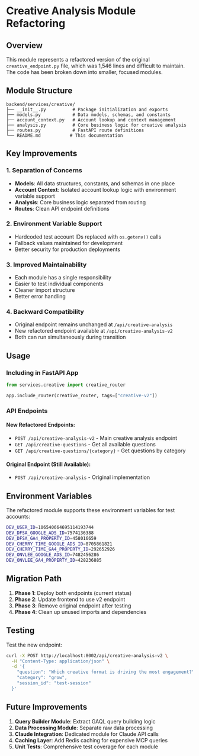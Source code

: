# Creative Analysis Module Refactoring

## Overview

This module represents a refactored version of the original `creative_endpoint.py` file, which was 1,546 lines and difficult to maintain. The code has been broken down into smaller, focused modules.

## Module Structure

```
backend/services/creative/
├── __init__.py          # Package initialization and exports
├── models.py            # Data models, schemas, and constants
├── account_context.py   # Account lookup and context management
├── analysis.py          # Core business logic for creative analysis
├── routes.py            # FastAPI route definitions
└── README.md           # This documentation
```

## Key Improvements

### 1. **Separation of Concerns**
- **Models**: All data structures, constants, and schemas in one place
- **Account Context**: Isolated account lookup logic with environment variable support
- **Analysis**: Core business logic separated from routing
- **Routes**: Clean API endpoint definitions

### 2. **Environment Variable Support**
- Hardcoded test account IDs replaced with `os.getenv()` calls
- Fallback values maintained for development
- Better security for production deployments

### 3. **Improved Maintainability**
- Each module has a single responsibility
- Easier to test individual components
- Cleaner import structure
- Better error handling

### 4. **Backward Compatibility**
- Original endpoint remains unchanged at `/api/creative-analysis`
- New refactored endpoint available at `/api/creative-analysis-v2`
- Both can run simultaneously during transition

## Usage

### Including in FastAPI App
```python
from services.creative import creative_router

app.include_router(creative_router, tags=["creative-v2"])
```

### API Endpoints

#### New Refactored Endpoints:
- `POST /api/creative-analysis-v2` - Main creative analysis endpoint
- `GET /api/creative-questions` - Get all available questions
- `GET /api/creative-questions/{category}` - Get questions by category

#### Original Endpoint (Still Available):
- `POST /api/creative-analysis` - Original implementation

## Environment Variables

The refactored module supports these environment variables for test accounts:

```bash
DEV_USER_ID=106540664695114193744
DEV_DFSA_GOOGLE_ADS_ID=7574136388
DEV_DFSA_GA4_PROPERTY_ID=458016659
DEV_CHERRY_TIME_GOOGLE_ADS_ID=8705861821
DEV_CHERRY_TIME_GA4_PROPERTY_ID=292652926
DEV_ONVLEE_GOOGLE_ADS_ID=7482456286
DEV_ONVLEE_GA4_PROPERTY_ID=428236885
```

## Migration Path

1. **Phase 1**: Deploy both endpoints (current status)
2. **Phase 2**: Update frontend to use v2 endpoint
3. **Phase 3**: Remove original endpoint after testing
4. **Phase 4**: Clean up unused imports and dependencies

## Testing

Test the new endpoint:
```bash
curl -X POST http://localhost:8002/api/creative-analysis-v2 \
  -H "Content-Type: application/json" \
  -d '{
    "question": "Which creative format is driving the most engagement?",
    "category": "grow",
    "session_id": "test-session"
  }'
```

## Future Improvements

1. **Query Builder Module**: Extract GAQL query building logic
2. **Data Processing Module**: Separate raw data processing
3. **Claude Integration**: Dedicated module for Claude API calls
4. **Caching Layer**: Add Redis caching for expensive MCP queries
5. **Unit Tests**: Comprehensive test coverage for each module